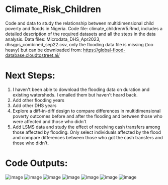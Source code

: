 # Climate_Risk_Children
Code and data to study the relationship between multidimensional child poverty and floods in Nigeria. 
Code file: climate_childrenV5.Rmd, includes a detailed description of the required datasets and all the steps in the data analysis.
Data files: Microdata_DHS_Apr2023, dhsgps_combined_sep22.csv, only the flooding data file is missing (too heavy) but can be downloaded from: https://global-flood-database.cloudtostreet.ai/

# Next Steps:
1) I haven't been able to download the flooding data on duration and existing watersheds. I emailed them but haven't heard back.
2) Add other flooding years
3) Add other DHS years
4) Explore a diff-in-diff design to compare differences in multidimensional poverty outcomes before and after the flooding and between those who were affected and those who didn't
5) Add LSMS data and study the effect of receiving cash transfers among those affected by flooding. Only select individuals affected by the flood and compare differences between those who got the cash transfers and those who didn't.

# Code Outputs:
![image](https://github.com/hgrueso/Climate_Risk_Children/assets/51755133/7f7c917d-4618-43b0-b634-634a5d3ebb6f)
![image](https://github.com/hgrueso/Climate_Risk_Children/assets/51755133/88781269-e65e-443e-ae72-a152967ee0c7)
![image](https://github.com/hgrueso/Climate_Risk_Children/assets/51755133/c51eeba2-e455-4002-a8c5-1c8ce4ae5d91)
![image](https://github.com/hgrueso/Climate_Risk_Children/assets/51755133/4c858bfa-5a44-4060-9a85-cd4b12b2f9a2)
![image](https://github.com/hgrueso/Climate_Risk_Children/assets/51755133/3360a38b-e9e4-432e-a22e-5a9471e78fcc)
![image](https://github.com/hgrueso/Climate_Risk_Children/assets/51755133/69f902c9-8817-479b-a4c3-c7731ba8d10e)
![image](https://github.com/hgrueso/Climate_Risk_Children/assets/51755133/6861a364-af70-4771-acb7-1668a8e6a33b)
